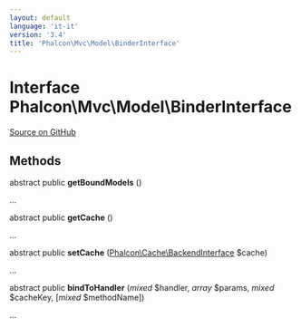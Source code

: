 ```yaml
---
layout: default
language: 'it-it'
version: '3.4'
title: 'Phalcon\Mvc\Model\BinderInterface'
---
```


# Interface **Phalcon\Mvc\Model\BinderInterface**

<a href="https://github.com/phalcon/cphalcon/tree/v3.4.0/phalcon/mvc/model/binderinterface.zep" class="btn btn-default btn-sm">Source on GitHub</a>

## Methods

abstract public **getBoundModels** ()

...

abstract public **getCache** ()

...

abstract public **setCache** ([Phalcon\Cache\BackendInterface](/3.4/en/api/Phalcon_Cache_BackendInterface) $cache)

...

abstract public **bindToHandler** (*mixed* $handler, *array* $params, *mixed* $cacheKey, [*mixed* $methodName])

...